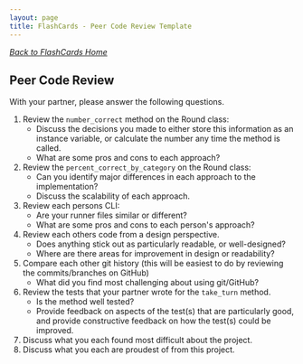 ```yaml
---
layout: page
title: FlashCards - Peer Code Review Template
---
```


_[Back to FlashCards Home](./index)_

## Peer Code Review

With your partner, please answer the following questions.

1. Review the `number_correct` method on the Round class:
    * Discuss the decisions you made to either store this information as an instance variable, or calculate the number any time the method is called.
    * What are some pros and cons to each approach?
1. Review the `percent_correct_by_category` on the Round class:
    * Can you identify major differences in each approach to the implementation?
    * Discuss the scalability of each approach.
1. Review each persons CLI:
    * Are your runner files similar or different?
    * What are some pros and cons to each person's approach?
1. Review each others code from a design perspective.
    * Does anything stick out as particularly readable, or well-designed?
    * Where are there areas for improvement in design or readability?
1. Compare each other git history (this will be easiest to do by reviewing the commits/branches on GitHub)
    * What did you find most challenging about using git/GitHub?
1. Review the tests that your partner wrote for the `take_turn` method.
    * Is the method well tested?
    * Provide feedback on aspects of the test(s) that are particularly good, and provide constructive feedback on how the test(s) could be improved.
1. Discuss what you each found most difficult about the project.
1. Discuss what you each are proudest of from this project.
